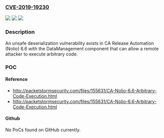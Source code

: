 ### [CVE-2019-19230](https://cve.mitre.org/cgi-bin/cvename.cgi?name=CVE-2019-19230)
![](https://img.shields.io/static/v1?label=Product&message=CA%20Release%20Automation&color=blue)
![](https://img.shields.io/static/v1?label=Version&message=6%3D%206.6%20&color=brighgreen)
![](https://img.shields.io/static/v1?label=Vulnerability&message=CWE-502&color=brighgreen)

### Description

An unsafe deserialization vulnerability exists in CA Release Automation (Nolio) 6.6 with the DataManagement component that can allow a remote attacker to execute arbitrary code.

### POC

#### Reference
- http://packetstormsecurity.com/files/155631/CA-Nolio-6.6-Arbitrary-Code-Execution.html
- http://packetstormsecurity.com/files/155631/CA-Nolio-6.6-Arbitrary-Code-Execution.html

#### Github
No PoCs found on GitHub currently.

